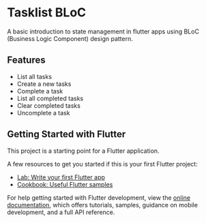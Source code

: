# Tasklist BLoC

A basic introduction to state management in flutter apps using BLoC (Business Logic Component) design pattern.

## Features

- List all tasks
- Create a new tasks
- Complete a task
- List all completed tasks
- Clear completed tasks
- Uncomplete a task

## Getting Started with Flutter

This project is a starting point for a Flutter application.

A few resources to get you started if this is your first Flutter project:

- [Lab: Write your first Flutter app](https://docs.flutter.dev/get-started/codelab)
- [Cookbook: Useful Flutter samples](https://docs.flutter.dev/cookbook)

For help getting started with Flutter development, view the
[online documentation](https://docs.flutter.dev/), which offers tutorials,
samples, guidance on mobile development, and a full API reference.

